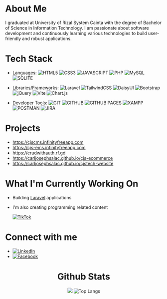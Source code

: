 # About Me
I graduated at University of Rizal System Cainta with the degree of Bachelor of Science in Information Technology. I am passionate about software development and continuously learning various technologies to build user-friendly and robust applications.

#  Tech Stack

- Languages: 
![HTML5](https://img.shields.io/badge/HTML5-%23E34F26?logo=html5&logoColor=white)
![CSS3](https://img.shields.io/badge/CSS3-blue?logo=css3)
![JAVASCRIPT](https://img.shields.io/badge/JAVASCRIPT-black?logo=javascript)
![PHP](https://img.shields.io/badge/PHP-%23777BB4?logo=php&logoColor=white)
![MySQL](https://img.shields.io/badge/MYSQL-%234479A1?logo=mysql&logoColor=white)
![SQLITE](https://img.shields.io/badge/SQLITE-%23003B57?logo=sqlite&logoColor=white)

- Libraries/Frameworks: 
![Laravel](https://img.shields.io/badge/LARAVEL-%23FF2D20?logo=laravel&logoColor=white)
![TailwindCSS](https://img.shields.io/badge/TAILWIND-%2306B6D4?logo=tailwindcss&logoColor=white)
![DaisyUI](https://img.shields.io/badge/DAISYUI-%235A0EF8?logo=daisyui&logoColor=white)
![Bootstrap](https://img.shields.io/badge/BOOTSTRAP-%237952B3?logo=bootstrap&logoColor=white)
![jQuery](https://img.shields.io/badge/JQUERY-%230769AD?logo=jquery&logoColor=white)
![Vite](https://img.shields.io/badge/VITE-%23646CFF?logo=vite&logoColor=white)
![Chart.js](https://img.shields.io/badge/CHARTJS-%23FF6384?logo=chartdotjs&logoColor=white)

- Developer Tools:
![GIT](https://img.shields.io/badge/GIT-%23F05032?logo=git&logoColor=white)
![GITHUB](https://img.shields.io/badge/GITHUB-%23181717?logo=github&logoColor=white)
![GITHUB PAGES](https://img.shields.io/badge/GITHUB_PAGES-%23222222)
![XAMPP](https://img.shields.io/badge/XAMPP-%23FB7A24?logo=xampp&logoColor=white)
![POSTMAN](https://img.shields.io/badge/POSTMAN-%23FF6C37?logo=postman&logoColor=white)
![JIRA](https://img.shields.io/badge/JIRA-%230052CC?logo=jira&logoColor=white)

# Projects
- https://cjscms.infinityfreeapp.com
- https://cjs-ems.infinityfreeapp.com
- https://crudwithauth.rf.gd
- https://carljosephsalac.github.io/cjs-ecommerce
- https://carljosephsalac.github.io/cjstech-website

# What I'm Currently Working On

-  Building [Laravel](https://laravel.com/) applications

- I'm also creating programming related content

  [![TikTok](https://img.shields.io/badge/Tiktok-black?logo=tiktok)](https://www.tiktok.com/@carl.salac)


#  Connect with me
- [![LinkedIn](https://img.shields.io/badge/Linkedin-blue?logo=linkedin)](https://www.linkedin.com/in/carl-joseph-salac-800584200/)
- [![Facebook](https://img.shields.io/badge/Facebook-blue?logo=facebook)](https://www.facebook.com/carl15joseph/)



<div align="center">
  
  # Github Stats
  ![](https://github-readme-stats.vercel.app/api?username=carljosephsalac&theme=radical&hide_border=false&include_all_commits=true&count_private=true)
  ![Top Langs](https://github-readme-stats.vercel.app/api/top-langs/?username=carljosephsalac&theme=tokyonight)

</div>

